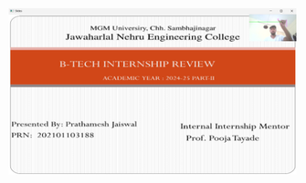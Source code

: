 ![App Screenshot](https://github.com/pratham13103/Gesture-Controlled-Presentation/blob/main/public/gcp.png)
